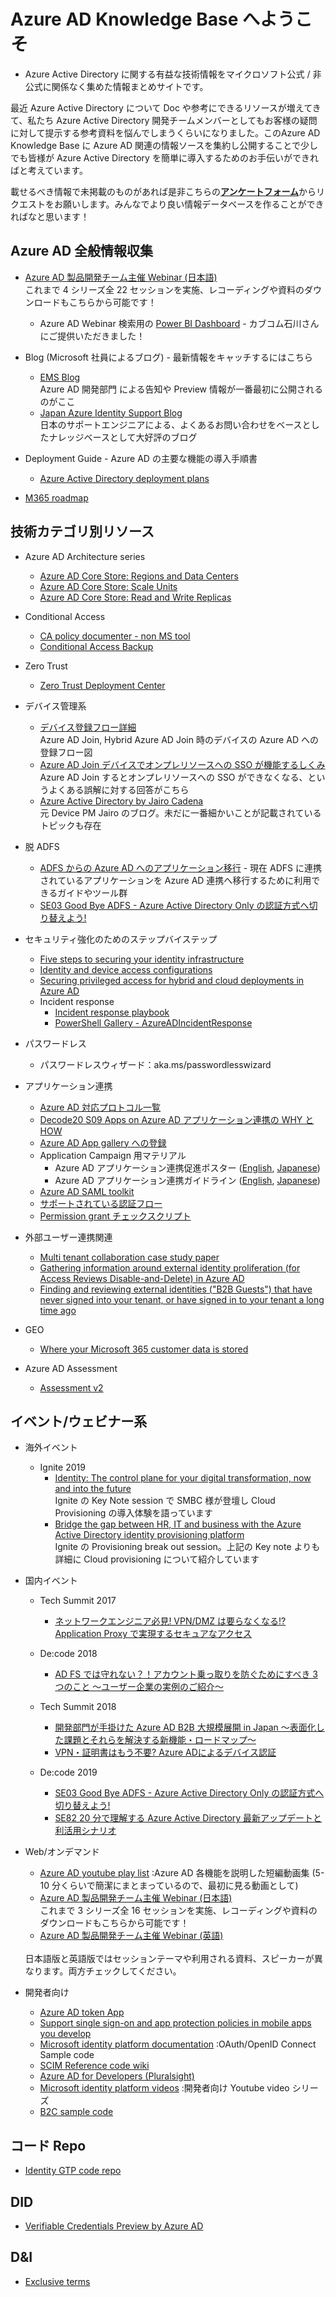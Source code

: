 # Azure AD Knowledge Base へようこそ
- Azure Active Directory に関する有益な技術情報をマイクロソフト公式 / 非公式に関係なく集めた情報まとめサイトです。<br>

最近 Azure Active Directory について Doc や参考にできるリソースが増えてきて、私たち Azure Active Directory 開発チームメンバーとしてもお客様の疑問に対して提示する参考資料を悩んでしまうくらいになりました。このAzure AD Knowledge Base に Azure AD 関連の情報ソースを集約し公開することで少しでも皆様が Azure Active Directory を簡単に導入するためのお手伝いができればと考えています。

載せるべき情報で未掲載のものがあれば是非こちらの[**アンケートフォーム**](https://forms.office.com/Pages/ResponsePage.aspx?id=v4j5cvGGr0GRqy180BHbR0c2zLzd505PpWCpBKbso6xUQ09LWjBPN09SMUs1SEdTOUpFM0EwMU1UQi4u)からリクエストをお願いします。みんなでより良い情報データベースを作ることができればなと思います！



## Azure AD 全般情報収集
- [Azure AD 製品開発チーム主催 Webinar (日本語)](http://aka.ms/azureadwebinar) <br> これまで 4 シリーズ全 22 セッションを実施、レコーディングや資料のダウンロードもこちらから可能です！
    - Azure AD Webinar 検索用の [Power BI Dashboard](https://bit.ly/AzureAdWebinar) - カブコム石川さんにご提供いただきました！

- Blog (Microsoft 社員によるブログ) - 最新情報をキャッチするにはこちら
    - [EMS Blog](https://cloudblogs.microsoft.com/enterprisemobility/) <br> Azure AD 開発部門 による告知や Preview 情報が一番最初に公開されるのがここ
    - [Japan Azure Identity Support Blog ](https://jpazureid.github.io/blog) <br> 日本のサポートエンジニアによる、よくあるお問い合わせをベースとしたナレッジベースとして大好評のブログ

-	Deployment Guide - Azure AD の主要な機能の導入手順書
    - [Azure Active Directory deployment plans](http://aka.ms/deploymentplans)

-   [M365 roadmap](https://www.microsoft.com/en-us/microsoft-365/roadmap?filters=Azure%20Active%20Directory)


## 技術カテゴリ別リソース
- Azure AD Architecture series
    - [Azure AD Core Store: Regions and Data Centers](https://www.youtube.com/watch?v=O8ZPjSxNte0&list=PL3ZTgFEc7LyvWBvMTRArx5k5hz-wcA4VF&index=30)
    - [Azure AD Core Store: Scale Units](https://www.youtube.com/watch?v=OcKO44GtHh8&list=PL3ZTgFEc7LyvWBvMTRArx5k5hz-wcA4VF&index=28)
    - [Azure AD Core Store: Read and Write Replicas](https://www.youtube.com/watch?v=AeLDtcpKc-U&list=PL3ZTgFEc7LyvWBvMTRArx5k5hz-wcA4VF&index=27)
- Conditional Access
    - [CA policy documenter - non MS tool](https://github.com/nicolonsky/ConditionalAccessDocumentation)
    - [Conditional Access Backup](https://github.com/Azure-Samples/azure-ad-conditional-access-apis/tree/main/05-manage/01-backup-restore)
- Zero Trust
    - [Zero Trust Deployment Center](http://aka.ms/ZTGuide)
- デバイス管理系
    - [デバイス登録フロー詳細](https://docs.microsoft.com/en-us/windows/security/identity-protection/hello-for-business/hello-how-it-works-device-registration) <br> Azure AD Join, Hybrid Azure AD Join 時のデバイスの Azure AD への登録フロー図
    - [Azure AD Join デバイスでオンプレリソースへの SSO が機能するしくみ](https://docs.microsoft.com/ja-jp/azure/active-directory/devices/azuread-join-sso) <br> Azure AD Join するとオンプレリソースへの SSO ができなくなる、というよくある誤解に対する回答がこちら
    - [Azure Active Directory by Jairo Cadena](https://jairocadena.com/) <br> 元 Device PM Jairo のブログ。未だに一番細かいことが記載されているトピックも存在

- 脱 ADFS
    - [ADFS からの Azure AD へのアプリケーション移行](aka.ms/migrateapps) - 現在 ADFS に連携されているアプリケーションを Azure AD 連携へ移行するために利用できるガイドやツール群
    - [SE03 Good Bye ADFS - Azure Active Directory Only の認証方式へ切り替えよう!](https://www.youtube.com/watch?v=o_MCm_0n2Jo&list=PLWtNmdzETm6ZAnpniNHh6NwLVGfp77ifn&index=2&t=1s)

- セキュリティ強化のためのステップバイステップ
    - [Five steps to securing your identity infrastructure](https://aka.ms/securitysteps)
    - [Identity and device access configurations](http://aka.ms/m365goldenconfig)
    - [Securing privileged access for hybrid and cloud deployments in Azure AD](aka.ms/breakglass)
    - Incident response
        - [Incident response playbook](https://aka.ms/IRPlaybooks)
        - [PowerShell Gallery - AzureADIncidentResponse](https://www.powershellgallery.com/packages/AzureADIncidentResponse/4.0)

- パスワードレス
    - パスワードレスウィザード：aka.ms/passwordlesswizard

- アプリケーション連携
    - [Azure AD 対応プロトコル一覧](https://docs.microsoft.com/en-us/azure/active-directory/fundamentals/auth-sync-overview)
    - [Decode20 S09 Apps on Azure AD アプリケーション連携の WHY と HOW](https://www.youtube.com/watch?v=dkbJXn04I9M)
    - [Azure AD App gallery への登録](https://docs.microsoft.com/ja-jp/azure/active-directory/develop/howto-app-gallery-listing)
    - Application Campaign 用マテリアル
        - Azure AD アプリケーション連携促進ポスター ([English](http://aka.ms/AppOnePager), [Japanese](http://aka.ms/AppOnePagerja))
        - Azure AD アプリケーション連携ガイドライン ([English](http://Aka.ms/AppGuideline), [Japanese](http://Aka.ms/AppGuidelineja))
    - [Azure AD SAML toolkit](https://samltoolkit.azurewebsites.net/)
    - [サポートされている認証フロー](https://docs.microsoft.com/ja-jp/azure/active-directory/develop/msal-authentication-flows)
    - [Permission grant チェックスクリプト](https://github.com/mepples21/azureadconfigassessment)

- 外部ユーザー連携関連
    - [Multi tenant collaboration case study paper](https://aka.ms/multi-tenant-users)
    - [Gathering information around external identity proliferation (for Access Reviews Disable-and-Delete) in Azure AD](https://github.com/microsoft/access-reviews-samples/tree/master/ExternalIdentityUse)
    - [Finding and reviewing external identities ("B2B Guests") that have never signed into your tenant, or have signed in to your tenant a long time ago](https://github.com/microsoft/access-reviews-samples/tree/master/ReviewStaleExternals)

- GEO
    - [Where your Microsoft 365 customer data is stored](https://docs.microsoft.com/en-us/office365/enterprise/o365-data-locations?geo=All)

- Azure AD Assessment
    - [Assessment v2](https://github.com/AzureAD/AzureADAssessment)

## イベント/ウェビナー系
-	海外イベント
    - Ignite 2019
        - [Identity: The control plane for your digital transformation, now and into the future](https://myignite.techcommunity.microsoft.com/sessions/87373?source=sessions) <br>
        Ignite の Key Note session で SMBC 様が登壇し Cloud Provisioning の導入体験を語っています
        - [Bridge the gap between HR, IT and business with the Azure Active Directory identity provisioning platform](https://myignite.techcommunity.microsoft.com/sessions/81726?source=sessions) <br>
        Ignite の Provisioning break out session。上記の Key note よりも詳細に Cloud provisioning について紹介しています
    
-	国内イベント
    - Tech Summit 2017
        - [ネットワークエンジニア必見! VPN/DMZ は要らなくなる!? Application Proxy で実現するセキュアなアクセス](https://info.microsoft.com/JA-SCRTY-CNTNT-FY18-11Nov-18-Networkengineer-MGC0001441_01Registration-ForminBody.html)
    - De:code 2018
        - [AD FS では守れない？！アカウント乗っ取りを防ぐためにすべき 3 つのこと ～ユーザー企業の実例のご紹介～](https://youtu.be/g2mB_EKqi-g)
    - Tech Summit 2018
        - [開発部門が手掛けた Azure AD B2B 大規模展開 in Japan ～表面化した課題とそれらを解決する新機能・ロードマップ～](https://youtu.be/pHs0eQaicM4)
        - [VPN・証明書はもう不要? Azure ADによるデバイス認証](https://youtu.be/pfExM8YB7c0)

    - De:code 2019
        - [SE03 Good Bye ADFS - Azure Active Directory Only の認証方式へ切り替えよう!](https://www.youtube.com/watch?v=o_MCm_0n2Jo&list=PLWtNmdzETm6ZAnpniNHh6NwLVGfp77ifn&index=2&t=1s)
        - [SE82 20 分で理解する Azure Active Directory 最新アップデートと利活用シナリオ](https://www.youtube.com/watch?v=ypFr77WlJ3M&list=PLWtNmdzETm6ZAnpniNHh6NwLVGfp77ifn&index=3&t=0s)

-	Web/オンデマンド
    - [Azure AD youtube play list](https://www.youtube.com/playlist?list=PLLasX02E8BPBm1xNMRdvP6GtA6otQUqp0)  :Azure AD 各機能を説明した短編動画集 (5-10 分くらいで簡潔にまとまっているので、最初に見る動画として)
    - [Azure AD 製品開発チーム主催 Webinar (日本語)](http://aka.ms/azureadwebinar) <br> これまで 3 シリーズ全 16 セッションを実施、レコーディングや資料のダウンロードもこちらから可能です！
    - [Azure AD 製品開発チーム主催 Webinar (英語)](https://info.microsoft.com/AADP-Webinar-CLE_AADP-Main-Landing-Page.html?ls=Email)
    <br>
    日本語版と英語版ではセッションテーマや利用される資料、スピーカーが異なります。両方チェックしてください。

-  開発者向け
    - [Azure AD token App](https://github.com/marcusca10/azuread-tokens-react)
    - [Support single sign-on and app protection policies in mobile apps you develop](https://docs.microsoft.com/ja-jp/azure/active-directory/develop/mobile-sso-support-overview)
    - [Microsoft identity platform documentation](aka.ms/aaddev) :OAuth/OpenID Connect Sample code
    - [SCIM Reference code wiki](https://github.com/AzureAD/SCIMReferenceCode/wiki)
    - [Azure AD for Developers (Pluralsight)](https://www.pluralsight.com/courses/azure-active-directory-developers)
    - [Microsoft identity platform videos](https://www.pluralsight.com/courses/azure-active-directory-developers)  :開発者向け Youtube video シリーズ
    - [B2C sample code](https://github.com/azure-ad-b2c/samples)

## コード Repo
- [Identity GTP code repo](https://repos.opensource.microsoft.com/AzureAD/teams/identitygtp)

## DID
- [Verifiable Credentials Preview by Azure AD](https://didproject.azurewebsites.net/docs/overview.html)


## D&I
- [Exclusive terms](https://github.com/merill/InclusivenessAnalyzer/blob/main/terms.md)